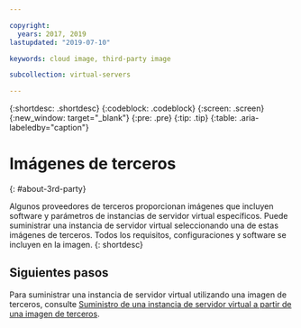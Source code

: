 ```yaml
---

copyright:
  years: 2017, 2019
lastupdated: "2019-07-10"

keywords: cloud image, third-party image

subcollection: virtual-servers

---
```


{:shortdesc: .shortdesc}
{:codeblock: .codeblock}
{:screen: .screen}
{:new_window: target="_blank"}
{:pre: .pre}
{:tip: .tip}
{:table: .aria-labeledby="caption"}

# Imágenes de terceros
{: #about-3rd-party}

Algunos proveedores de terceros proporcionan imágenes que incluyen software y parámetros de instancias de servidor virtual específicos. Puede suministrar una instancia de servidor virtual seleccionando una de estas imágenes de terceros. Todos los requisitos, configuraciones y software se incluyen en la imagen.
{: shortdesc}

## Siguientes pasos

Para suministrar una instancia de servidor virtual utilizando una imagen de terceros, consulte
[Suministro de una instancia de servidor virtual a partir de una imagen de terceros](/docs/vsi?topic=virtual-servers-ordering-3P#ordering-3P).

